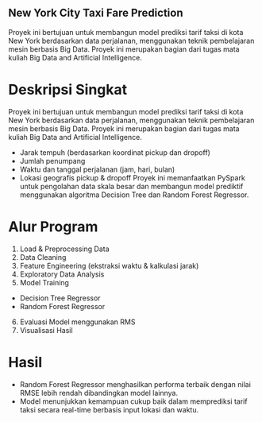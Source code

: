 ## New York City Taxi Fare Prediction

Proyek ini bertujuan untuk membangun model prediksi tarif taksi di kota New York berdasarkan data perjalanan, menggunakan teknik pembelajaran mesin berbasis Big Data. Proyek ini merupakan bagian dari tugas mata kuliah Big Data and Artificial Intelligence.

# Deskripsi Singkat
Proyek ini bertujuan untuk membangun model prediksi tarif taksi di kota New York berdasarkan data perjalanan, menggunakan teknik pembelajaran mesin berbasis Big Data. Proyek ini merupakan bagian dari tugas mata kuliah Big Data and Artificial Intelligence.
- Jarak tempuh (berdasarkan koordinat pickup dan dropoff)
- Jumlah penumpang
- Waktu dan tanggal perjalanan (jam, hari, bulan)
- Lokasi geografis pickup & dropoff
Proyek ini memanfaatkan PySpark untuk pengolahan data skala besar dan membangun model prediktif menggunakan algoritma Decision Tree dan Random Forest Regressor.

# Alur Program
1. Load & Preprocessing Data
2. Data Cleaning
3. Feature Engineering (ekstraksi waktu & kalkulasi jarak)
4. Exploratory Data Analysis
5. Model Training
- Decision Tree Regressor
- Random Forest Regressor
6. Evaluasi Model menggunakan RMS
7. Visualisasi Hasil

# Hasil
- Random Forest Regressor menghasilkan performa terbaik dengan nilai RMSE lebih rendah dibandingkan model lainnya.
- Model menunjukkan kemampuan cukup baik dalam memprediksi tarif taksi secara real-time berbasis input lokasi dan waktu.
